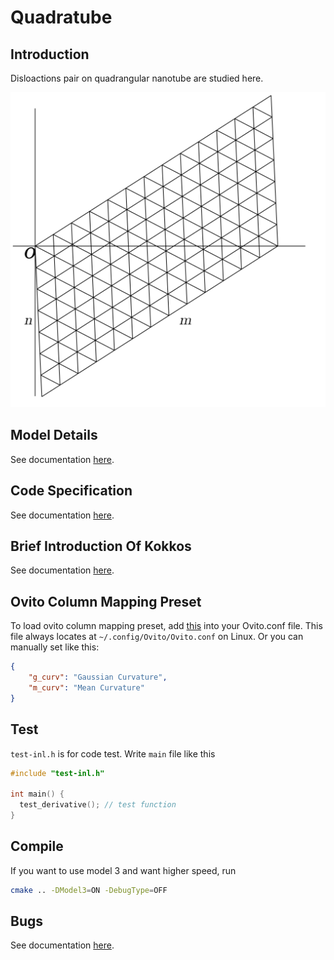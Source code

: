 # Quadratube

## Introduction
Disloactions pair on quadrangular nanotube are studied here.

![triangular grid](doc/fig/grid_3.svg)

## Model Details
See documentation [here](doc/md/model.md).

## Code Specification
See documentation [here](doc/md/code.md).

## Brief Introduction Of Kokkos
See documentation [here](doc/md/kokkos.md).

## Ovito Column Mapping Preset
To load ovito column mapping preset, add [this](etc/ovito_preset.txt) into your Ovito.conf file. This file always locates at `~/.config/Ovito/Ovito.conf` on Linux. Or you can manually set like this:
```json
{
    "g_curv": "Gaussian Curvature",
    "m_curv": "Mean Curvature"
}
```

## Test
`test-inl.h` is for code test. Write `main` file like this

```cpp
#include "test-inl.h"

int main() {
  test_derivative(); // test function
}
```

## Compile
If you want to use model 3 and want higher speed, run
```sh
cmake .. -DModel3=ON -DebugType=OFF
```

## Bugs
See documentation [here](doc/md/bugs.md).
